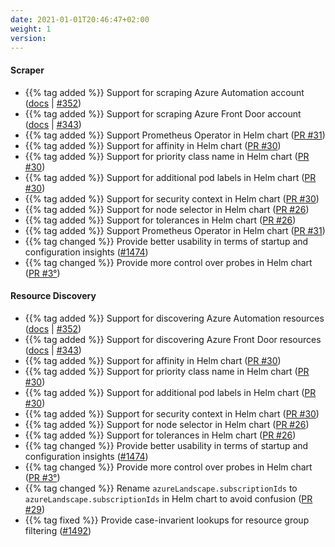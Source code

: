 ```yaml
---
date: 2021-01-01T20:46:47+02:00
weight: 1
version:
---
```


#### Scraper

- {{% tag added %}} Support for scraping Azure Automation account ([docs](https://promitor.io/configuration/v2.x/metrics/automation-account)
 | [#352](https://github.com/tomkerkhove/promitor/issues/352))
- {{% tag added %}} Support for scraping Azure Front Door account ([docs](https://promitor.io/configuration/v2.x/metrics/front-door)
 | [#343](https://github.com/tomkerkhove/promitor/issues/343))
- {{% tag added %}} Support Prometheus Operator in Helm chart ([PR #31](https://github.com/promitor/charts/pull/31))
- {{% tag added %}} Support for affinity in Helm chart ([PR #30](https://github.com/promitor/charts/pull/30))
- {{% tag added %}} Support for priority class name in Helm chart ([PR #30](https://github.com/promitor/charts/pull/30))
- {{% tag added %}} Support for additional pod labels in Helm chart ([PR #30](https://github.com/promitor/charts/pull/30))
- {{% tag added %}} Support for security context in Helm chart ([PR #30](https://github.com/promitor/charts/pull/30))
- {{% tag added %}} Support for node selector in Helm chart ([PR #26](https://github.com/promitor/charts/pull/26))
- {{% tag added %}} Support for tolerances in Helm chart ([PR #26](https://github.com/promitor/charts/pull/26))
- {{% tag added %}} Support Prometheus Operator in Helm chart ([PR #31](https://github.com/promitor/charts/pull/31))
- {{% tag changed %}} Provide better usability in terms of startup and configuration insights ([#1474](https://github.com/tomkerkhove/promitor/issues/1474))
- {{% tag changed %}} Provide more control over probes in Helm chart ([PR #3°](https://github.com/promitor/charts/pull/30))

#### Resource Discovery

- {{% tag added %}} Support for discovering Azure Automation resources ([docs](https://promitor.io/configuration/v2.x/metrics/automation-account)
 | [#352](https://github.com/tomkerkhove/promitor/issues/352))
- {{% tag added %}} Support for discovering Azure Front Door resources ([docs](https://promitor.io/configuration/v2.x/metrics/front-door)
 | [#343](https://github.com/tomkerkhove/promitor/issues/343))
- {{% tag added %}} Support for affinity in Helm chart ([PR #30](https://github.com/promitor/charts/pull/30))
- {{% tag added %}} Support for priority class name in Helm chart ([PR #30](https://github.com/promitor/charts/pull/30))
- {{% tag added %}} Support for additional pod labels in Helm chart ([PR #30](https://github.com/promitor/charts/pull/30))
- {{% tag added %}} Support for security context in Helm chart ([PR #30](https://github.com/promitor/charts/pull/30))
- {{% tag added %}} Support for node selector in Helm chart ([PR #26](https://github.com/promitor/charts/pull/26))
- {{% tag added %}} Support for tolerances in Helm chart ([PR #26](https://github.com/promitor/charts/pull/26))
- {{% tag changed %}} Provide better usability in terms of startup and configuration insights ([#1474](https://github.com/tomkerkhove/promitor/issues/1474))
- {{% tag changed %}} Provide more control over probes in Helm chart ([PR #3°](https://github.com/promitor/charts/pull/30))
- {{% tag changed %}} Rename `azureLandscape.subscriptionIds` to `azureLandscape.subscriptionIds` in Helm chart to avoid confusion ([PR #29](https://github.com/promitor/charts/pull/29))
- {{% tag fixed %}} Provide case-invarient lookups for resource group filtering ([#1492](https://github.com/tomkerkhove/promitor/issues/1492))
